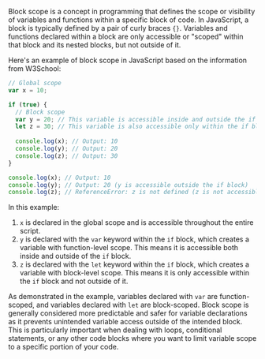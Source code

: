 Block scope is a concept in programming that defines the scope or visibility of variables and functions within a specific block of code. In JavaScript, a block is typically defined by a pair of curly braces `{}`. Variables and functions declared within a block are only accessible or "scoped" within that block and its nested blocks, but not outside of it.

Here's an example of block scope in JavaScript based on the information from W3School:

```javascript
// Global scope
var x = 10;

if (true) {
  // Block scope
  var y = 20; // This variable is accessible inside and outside the if block
  let z = 30; // This variable is also accessible only within the if block
  
  console.log(x); // Output: 10
  console.log(y); // Output: 20
  console.log(z); // Output: 30
}

console.log(x); // Output: 10
console.log(y); // Output: 20 (y is accessible outside the if block)
console.log(z); // ReferenceError: z is not defined (z is not accessible outside the if block)
```

In this example:

1. `x` is declared in the global scope and is accessible throughout the entire script.
2. `y` is declared with the `var` keyword within the `if` block, which creates a variable with function-level scope. This means it is accessible both inside and outside of the `if` block.
3. `z` is declared with the `let` keyword within the `if` block, which creates a variable with block-level scope. This means it is only accessible within the `if` block and not outside of it.

As demonstrated in the example, variables declared with `var` are function-scoped, and variables declared with `let` are block-scoped. Block scope is generally considered more predictable and safer for variable declarations as it prevents unintended variable access outside of the intended block. This is particularly important when dealing with loops, conditional statements, or any other code blocks where you want to limit variable scope to a specific portion of your code.